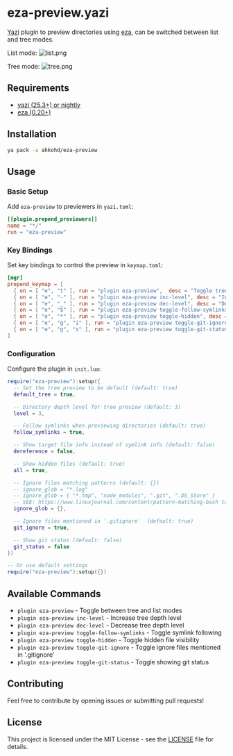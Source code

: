 # eza-preview.yazi

[Yazi](https://github.com/sxyazi/yazi) plugin to preview directories using [eza](https://github.com/eza-community/eza), can be switched between list and tree modes.

List mode:
![list.png](list.png)

Tree mode:
![tree.png](tree.png)

## Requirements

- [yazi (25.3+) or nightly](https://github.com/sxyazi/yazi)
- [eza (0.20+)](https://github.com/eza-community/eza)

## Installation

```sh
ya pack -a ahkohd/eza-preview
```

## Usage

### Basic Setup

Add `eza-preview` to previewers in `yazi.toml`:

```toml
[[plugin.prepend_previewers]]
name = "*/"
run = "eza-preview"
```

### Key Bindings

Set key bindings to control the preview in `keymap.toml`:

```toml
[mgr]
prepend_keymap = [
  { on = [ "e", "t" ], run = "plugin eza-preview",  desc = "Toggle tree/list dir preview" },
  { on = [ "e", "-" ], run = "plugin eza-preview inc-level", desc = "Increment tree level" },
  { on = [ "e", "_" ], run = "plugin eza-preview dec-level", desc = "Decrement tree level" },
  { on = [ "e", "$" ], run = "plugin eza-preview toggle-follow-symlinks", desc = "Toggle tree follow symlinks" },
  { on = [ "e", "*" ], run = "plugin eza-preview toggle-hidden", desc = "Toggle hidden files" },
  { on = [ "e", "g", "i" ], run = "plugin eza-preview toggle-git-ignore", desc = "Toggle .gitignore files" },
  { on = [ "e", "g", "s" ], run = "plugin eza-preview toggle-git-status", desc = "Toggle showing git status" },
]
```

### Configuration

Configure the plugin in `init.lua`:

```lua
require("eza-preview"):setup({
  -- Set the tree preview to be default (default: true)
  default_tree = true,

  -- Directory depth level for tree preview (default: 3)
  level = 3,

  -- Follow symlinks when previewing directories (default: true)
  follow_symlinks = true,

  -- Show target file info instead of symlink info (default: false)
  dereference = false,

  -- Show hidden files (default: true) 
  all = true,

  -- Ignore files matching patterns (default: {})
  -- ignore_glob = "*.log"
  -- ignore_glob = { "*.tmp", "node_modules", ".git", ".DS_Store" }
  -- SEE: https://www.linuxjournal.com/content/pattern-matching-bash to learn about glob patterns
  ignore_glob = {},

  -- Ignore files mentioned in '.gitignore'  (default: true)
  git_ignore = true,

  -- Show git status (default: false)
  git_status = false
})

-- Or use default settings
require("eza-preview"):setup({})
```

## Available Commands

- `plugin eza-preview` - Toggle between tree and list modes
- `plugin eza-preview inc-level` - Increase tree depth level
- `plugin eza-preview dec-level` - Decrease tree depth level  
- `plugin eza-preview toggle-follow-symlinks` - Toggle symlink following
- `plugin eza-preview toggle-hidden` - Toggle hidden file visibility
- `plugin eza-preview toggle-git-ignore` - Toggle ignore files mentioned in '.gitignore'
- `plugin eza-preview toggle-git-status` - Toggle showing git status

## Contributing

Feel free to contribute by opening issues or submitting pull requests!

## License

This project is licensed under the MIT License - see the [LICENSE](LICENSE) file for details.
